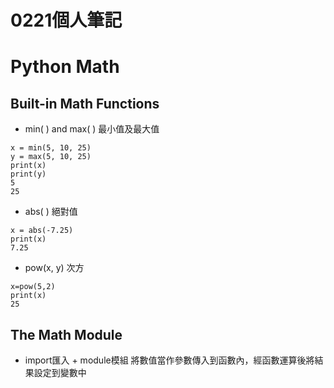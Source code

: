 # 0221個人筆記

# Python Math
## Built-in Math Functions
* min( ) and max( ) 最小值及最大值
```
x = min(5, 10, 25)
y = max(5, 10, 25)
print(x)
print(y)
5
25
```
* abs( ) 絕對值
```
x = abs(-7.25)
print(x)
7.25
```
* pow(x, y) 次方
```
x=pow(5,2)
print(x)
25
```
## The Math Module
* import匯入 + module模組
將數值當作參數傳入到函數內，經函數運算後將結果設定到變數中